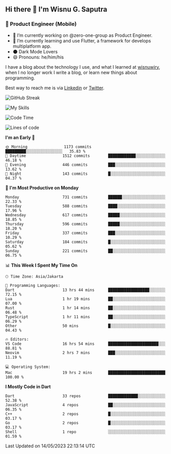 ## Hi there 👋 I'm Wisnu G. Saputra

### :mobile_phone_off: Product Engineer (Mobile)

- 🔭 I’m currently working on @zero-one-group as Product Engineer.
- 🌱 I’m currently learning and use Flutter, a framework for develops multiplatform app.
- 🌑 Dark Mode Lovers
- 😄 Pronouns: he/him/his

I have a blog about the technology I use, and what I learned at [wisnuwiry](https://wisnuwiry.space/), when I no longer work I write a blog, or learn new things about programming.

Best way to reach me is via [Linkedin](https://www.linkedin.com/in/wisnu-saputra/) or [Twitter](https://twitter.com/wisnuwiry).

![GitHub Streak](https://streak-stats.demolab.com?user=wisnuwiry&theme=dark&hide_border=true)

![My Skills](https://skillicons.dev/icons?i=dart,flutter,kotlin,swift,js,css,neovim,git,linux&perline=5)

<!--START_SECTION:waka-->
![Code Time](http://img.shields.io/badge/Code%20Time-443%20hrs%2016%20mins-blue)

![Lines of code](https://img.shields.io/badge/From%20Hello%20World%20I%27ve%20Written-4.6%20million%20lines%20of%20code-blue)

**I'm an Early 🐤** 

```text
🌞 Morning                1173 commits        █████████░░░░░░░░░░░░░░░░   35.83 % 
🌆 Daytime                1512 commits        ████████████░░░░░░░░░░░░░   46.18 % 
🌃 Evening                446 commits         ███░░░░░░░░░░░░░░░░░░░░░░   13.62 % 
🌙 Night                  143 commits         █░░░░░░░░░░░░░░░░░░░░░░░░   04.37 % 
```
📅 **I'm Most Productive on Monday** 

```text
Monday                   731 commits         ██████░░░░░░░░░░░░░░░░░░░   22.33 % 
Tuesday                  588 commits         ████░░░░░░░░░░░░░░░░░░░░░   17.96 % 
Wednesday                617 commits         █████░░░░░░░░░░░░░░░░░░░░   18.85 % 
Thursday                 596 commits         █████░░░░░░░░░░░░░░░░░░░░   18.20 % 
Friday                   337 commits         ███░░░░░░░░░░░░░░░░░░░░░░   10.29 % 
Saturday                 184 commits         █░░░░░░░░░░░░░░░░░░░░░░░░   05.62 % 
Sunday                   221 commits         ██░░░░░░░░░░░░░░░░░░░░░░░   06.75 % 
```


📊 **This Week I Spent My Time On** 

```text
🕑︎ Time Zone: Asia/Jakarta

💬 Programming Languages: 
Dart                     13 hrs 44 mins      ██████████████████░░░░░░░   72.15 % 
Lua                      1 hr 19 mins        ██░░░░░░░░░░░░░░░░░░░░░░░   07.00 % 
Rust                     1 hr 14 mins        ██░░░░░░░░░░░░░░░░░░░░░░░   06.48 % 
TypeScript               1 hr 11 mins        ██░░░░░░░░░░░░░░░░░░░░░░░   06.29 % 
Other                    50 mins             █░░░░░░░░░░░░░░░░░░░░░░░░   04.43 % 

🔥 Editors: 
VS Code                  16 hrs 54 mins      ██████████████████████░░░   88.81 % 
Neovim                   2 hrs 7 mins        ███░░░░░░░░░░░░░░░░░░░░░░   11.19 % 

💻 Operating System: 
Mac                      19 hrs 2 mins       █████████████████████████   100.00 % 
```

**I Mostly Code in Dart** 

```text
Dart                     33 repos            █████████████░░░░░░░░░░░░   52.38 % 
JavaScript               4 repos             ██░░░░░░░░░░░░░░░░░░░░░░░   06.35 % 
C++                      2 repos             █░░░░░░░░░░░░░░░░░░░░░░░░   03.17 % 
Go                       2 repos             █░░░░░░░░░░░░░░░░░░░░░░░░   03.17 % 
Shell                    1 repo              ░░░░░░░░░░░░░░░░░░░░░░░░░   01.59 % 
```




 Last Updated on 14/05/2023 22:13:14 UTC
<!--END_SECTION:waka-->
